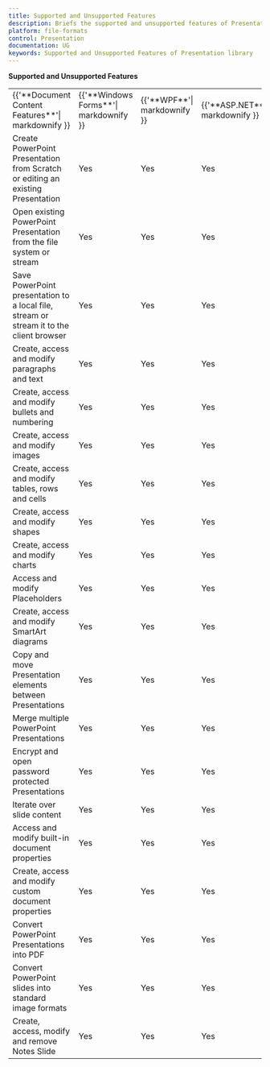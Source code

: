 ```yaml
---
title: Supported and Unsupported Features
description: Briefs the supported and unsupported features of Presentation library for various platforms.
platform: file-formats
control: Presentation
documentation: UG
keywords: Supported and Unsupported Features of Presentation library
---
```


**Supported and Unsupported Features** 
<table>
<tr>
<td>
{{'**Document Content Features**'| markdownify }}
</td>
<td>
{{'**Windows Forms**'| markdownify }}
</td>
<td>
{{'**WPF**'| markdownify }}
</td>
<td>
{{'**ASP.NET**'| markdownify }}
</td>
<td>
{{'**ASP.Net MVC**'| markdownify }}
</td>
<td>
{{'**Xamarin. Forms**'| markdownify }}
</td>
<td>
{{'**UWP**'| markdownify }}
</td>
</tr>
<tr>
<td>
Create PowerPoint Presentation from Scratch or editing an existing Presentation
</td>
<td>
Yes
</td>
<td>
Yes
</td>
<td>
Yes
</td>
<td>
Yes
</td>
<td>
Yes
</td>
<td>
Yes
</td>
</tr>
<tr>
<td>
Open existing PowerPoint Presentation from the file system or stream
</td>
<td>
Yes
</td>
<td>
Yes
</td>
<td>
Yes
</td>
<td>
Yes
</td>
<td>
Yes
</td>
<td>
Yes
</td>
</tr>
<tr>
<td>
Save PowerPoint presentation to a local file, stream or stream it to the client browser
</td>
<td>
Yes
</td>
<td>
Yes
</td>
<td>
Yes
</td>
<td>
Yes
</td>
<td>
Yes
</td>
<td>
Yes
</td>
</tr>
<tr>
<td>
Create, access and modify paragraphs and text
</td>
<td>
Yes
</td>
<td>
Yes
</td>
<td>
Yes
</td>
<td>
Yes
</td>
<td>
Yes
</td>
<td>
Yes
</td>
</tr>
<tr>
<td>
Create, access and modify bullets and numbering
</td>
<td>
Yes
</td>
<td>
Yes
</td>
<td>
Yes
</td>
<td>
Yes
</td>
<td>
Yes
</td>
<td>
Yes
</td>
</tr>
<tr>
<td>
Create, access and modify images
</td>
<td>
Yes
</td>
<td>
Yes
</td>
<td>
Yes
</td>
<td>
Yes
</td>
<td>
Yes
</td>
<td>
Yes
</td>
</tr>
<tr>
<td>
Create, access and modify tables, rows and cells
</td>
<td>
Yes
</td>
<td>
Yes
</td>
<td>
Yes
</td>
<td>
Yes
</td>
<td>
Yes
</td>
<td>
Yes
</td>
</tr>
<tr>
<td>
Create, access and modify shapes
</td>
<td>
Yes
</td>
<td>
Yes
</td>
<td>
Yes
</td>
<td>
Yes
</td>
<td>
Yes
</td>
<td>
Yes
</td>
</tr>
<tr>
<td>
Create, access and modify charts
</td>
<td>
Yes
</td>
<td>
Yes
</td>
<td>
Yes
</td>
<td>
Yes
</td>
<td>
Yes
</td>
<td>
Yes
</td>
</tr>
<tr>
<td>
Access and modify Placeholders
</td>
<td>
Yes
</td>
<td>
Yes
</td>
<td>
Yes
</td>
<td>
Yes
</td>
<td>
Yes
</td>
<td>
Yes
</td>
</tr>
<tr>
<td>
Create, access and modify SmartArt diagrams
</td>
<td>
Yes
</td>
<td>
Yes
</td>
<td>
Yes
</td>
<td>
Yes
</td>
<td>
Yes
</td>
<td>
Yes
</td>
</tr>
<tr>
<td>
Copy and move Presentation elements between Presentations
</td>
<td>
Yes
</td>
<td>
Yes
</td>
<td>
Yes
</td>
<td>
Yes
</td>
<td>
Yes
</td>
<td>
Yes
</td>
</tr>
<tr>
<td>
Merge multiple PowerPoint Presentations
</td>
<td>
Yes
</td>
<td>
Yes
</td>
<td>
Yes
</td>
<td>
Yes
</td>
<td>
Yes
</td>
<td>
Yes
</td>
</tr>
<tr>
<td>
Encrypt and open password protected Presentations
</td>
<td>
Yes
</td>
<td>
Yes
</td>
<td>
Yes
</td>
<td>
Yes
</td>
<td>
No
</td>
<td>
Yes
</td>
</tr>
<tr>
<td>
Iterate over slide content
</td>
<td>
Yes
</td>
<td>
Yes
</td>
<td>
Yes
</td>
<td>
Yes
</td>
<td>
Yes
</td>
<td>
Yes
</td>
</tr>
<tr>
<td>
Access and modify built-in document properties
</td>
<td>
Yes
</td>
<td>
Yes
</td>
<td>
Yes
</td>
<td>
Yes
</td>
<td>
Yes
</td>
<td>
Yes
</td>
</tr>
<tr>
<td>
Create, access and modify custom document properties
</td>
<td>
Yes
</td>
<td>
Yes
</td>
<td>
Yes
</td>
<td>
Yes
</td>
<td>
Yes
</td>
<td>
Yes
</td>
</tr>
<tr>
<td>
Convert PowerPoint Presentations into PDF
</td>
<td>
Yes
</td>
<td>
Yes
</td>
<td>
Yes
</td>
<td>
Yes
</td>
<td>
No
</td>
<td>
No
</td>
</tr>
<tr>
<td>
Convert PowerPoint slides into standard image formats
</td>
<td>
Yes
</td>
<td>
Yes
</td>
<td>
Yes
</td>
<td>
Yes
</td>
<td>
Yes
</td>
<td>
No
</td>
</tr>
<tr>
<td>
Create, access, modify and remove Notes Slide
</td>
<td>
Yes
</td>
<td>
Yes
</td>
<td>
Yes
</td>
<td>
Yes
</td>
<td>
Yes
</td>
<td>
Yes
</td>
</tr>
</table>
